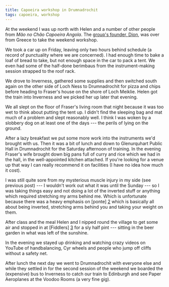```yaml
---
title: Capoeira workshop in Drumnadrochit
tags: capoeira, workshop
---
```

At the weekend I was up north with Helen and a number of other people from
_M&atilde;o no Ch&atilde;o Capoeira Angola_. The [group's founder,
Dion][1], was over from Greece to take the weekend workshop.

[1]: <http://www.diondragas.com> "Dion's home page"

We took a car up on Friday, leaving only two hours behind schedule (a
record of punctuality where we are concerned). I had enough time to bake a
loaf of bread to take, but not enough space in the car to pack a tent. We
even had some of the half-done berimbaus from the instrument-making
session strapped to the roof rack.

We drove to Inverness, gathered some supplies and then switched south
again on the other side of Loch Ness to Drumnadrochit for pizza and chips
before heading to Fraser's house on the shore of Loch Meiklie. Helen got
the train into Inverness and we picked her up later that evening. 

We all slept on the floor of Fraser's living room that night because it
was too wet to think about putting the tent up. I didn't find the sleeping
bag and mat much of a problem and slept reasonably well. I think I was
woken by a slobbery dog on at least one of the days --- the perils of
lying on the ground.

After a lazy breakfast we put some more work into the instruments we'd
brought with us. Then it was a bit of lunch and down to Glenurquhart
Public Hall in Drumnadrochit for the Saturday afternoon of training. In
the evening Fraser's wife brought down big pans full of curry and rice
which we had in the hall, in the well-appointed kitchen attached. If
you're looking for a venue up that way I can really recommend it on
facilities (I have no idea how much it cost).

I was still quite sore from my mysterious muscle injury in my side (see
previous post) --- I wouldn't work out what it was until the Sunday --- so
I was taking things easy and not doing a lot of the inverted stuff or
anything which required stretching my arms behind me. Which is unfortunate
because there was a heavy emphasis on [ponte] [2] which is basically all
about being inverted, stretching arms behind you and taking your weight on
them.

[2]: <http://cs.i.uol.com.br/album/1108_capoeira_f_024.jpg>
    "Ponte, that is, bridge"

After class and the meal Helen and I nipped round the village to get some
air and stopped in at [Fiddlers] [3] for a sly half pint --- sitting
in the beer garden in what was left of the sunshine.

[3]: <http://www.fiddledrum.co.uk/> "Restaurant and more"

In the evening we stayed up drinking and watching crazy videos on YouTube
of handbalancing, Cyr wheels and people who jump off cliffs without a
safety net.

After lunch the next day we went to Drumnadrochit with everyone else and
while they settled in for the second session of the weekend we boarded the
(expensive) bus to Inverness to catch our train to Edinburgh and see Paper
Aeroplanes at the Voodoo Rooms (a very fine gig).
